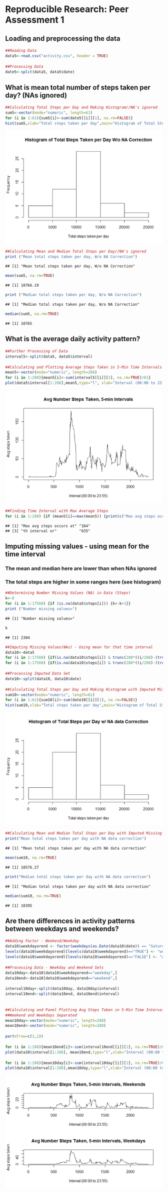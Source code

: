 # Reproducible Research: Peer Assessment 1

## Loading and preprocessing the data


```r
##Reading Data
data5<-read.csv("activity.csv", header = TRUE)

##Processing Data
date5<-split(data5, data5$date)
```
## What is mean total number of steps taken per day? (NAs ignored)



```r
##Calculating Total Steps per Day and Making Histogram//NA's ignored
sum5<-vector(mode="numeric", length=61)
for (i in 1:61){sum5[i]<-sum(date5[[i]][1], na.rm=FALSE)}
hist(sum5,xlab="Total steps taken per day",main="Histogram of Total Steps Taken per Day W/o NA Correction")
```

![](PA1_template_files/figure-html/unnamed-chunk-2-1.png) 

```r
##Calculating Mean and Median Total Steps per Day//NA's ignored
print ("Mean total steps taken per day, W/o NA Correction")
```

```
## [1] "Mean total steps taken per day, W/o NA Correction"
```

```r
mean(sum5, na.rm=TRUE)
```

```
## [1] 10766.19
```

```r
print ("Median total steps taken per day, W/o NA Correction")
```

```
## [1] "Median total steps taken per day, W/o NA Correction"
```

```r
median(sum5, na.rm=TRUE)
```

```
## [1] 10765
```

## What is the average daily activity pattern?


```r
##Further Processing of Data
interval5<-split(data5, data5$interval)

##Calculating and Plotting Average Steps Taken in 5-Min Time Intervals Across All Days
mean5<-vector(mode="numeric", length=288)
for (i in 1:288){mean5[i]<-sum(interval5[[i]][1], na.rm=TRUE)/61}
plot(data5$interval[1:288],mean5,type="l", xlab="Interval (00:00 to 23:55)", ylab="Avg steps taken", main="Avg Number Steps Taken, 5-min Intervals")
```

![](PA1_template_files/figure-html/unnamed-chunk-3-1.png) 

```r
##Finding Time Interval with Max Average Steps
for (i in 1:288) {if (mean5[i]==max(mean5)) {print(c("Max avg steps occurs at",i, "th interval or", data5$interval[i]))}} 
```

```
## [1] "Max avg steps occurs at" "104"                    
## [3] "th interval or"          "835"
```
## Imputing missing values - using mean for the time interval

### The mean and median here are lower than when NAs ignored
### The total steps are higher in some ranges here (see histogram)

```r
##Determining Number Missing Values (NA) in Data (Steps)
k<-0
for (i in 1:17568) {if (is.na(data5$steps[i])) {k<-k+1}}
print ("Number missing values=")
```

```
## [1] "Number missing values="
```

```r
k
```

```
## [1] 2304
```

```r
##Imputing Missing Values(NAs) - Using mean for that time interval
data10<-data5
for (i in 1:17568) {if(is.na(data10$steps[i]) & trunc(288*((i/288)-(trunc(i/288))))==0) data10$steps[i]<-mean5[288]}
for (i in 1:17568) {if(is.na(data10$steps[i]) & trunc(288*((i/288)-(trunc(i/288))))!=0) data10$steps[i]<-mean5[trunc(288*((i/288)-(trunc(i/288))))]}

##Processing Imputed Data Set
date10<-split(data10, data10$date)

##Calculating Total Steps per Day and Making Histogram with Imputed Missing Values
sum10<-vector(mode="numeric", length=61)
for (i in 1:61){sum10[i]<-sum(date10[[i]][1], na.rm=FALSE)}
hist(sum10,xlab="Total steps taken per day",main="Histogram of Total Steps per Day w/ NA data Correction")
```

![](PA1_template_files/figure-html/unnamed-chunk-4-1.png) 

```r
##Calculating Mean and Median Total Steps per Day with Imputed Missing Values
print("Mean total steps taken per day with NA data correction")
```

```
## [1] "Mean total steps taken per day with NA data correction"
```

```r
mean(sum10, na.rm=TRUE)
```

```
## [1] 10576.27
```

```r
print("Median total steps taken per day with NA data correction")
```

```
## [1] "Median total steps taken per day with NA data correction"
```

```r
median(sum10, na.rm=TRUE)
```

```
## [1] 10395
```

## Are there differences in activity patterns between weekdays and weekends?


```r
##Adding Factor - Weekend/Weekday
data10$weekdayorend <- factor(weekdays(as.Date(data10$date)) == "Saturday" | weekdays(as.Date(data10$date)) == "Sunday")
levels(data10$weekdayorend)[levels(data10$weekdayorend)=="TRUE"] <- "weekend"
levels(data10$weekdayorend)[levels(data10$weekdayorend)=="FALSE"] <- "weekday"

##Processing Data - Weekday and Weekend Sets
data10day<-data10[data10$weekdayorend=="weekday",]
data10end<-data10[data10$weekdayorend=="weekend",]

interval10day<-split(data10day, data10day$interval)
interval10end<-split(data10end, data10end$interval)


##Calculating and Panel Plotting Avg Steps Taken in 5-Min Time Intervals
##Weekend and Weekdays Separated
mean10day<-vector(mode="numeric", length=288)
mean10end<-vector(mode="numeric", length=288)

par(mfrow=c(2,1))

for (i in 1:288){mean10end[i]<-sum(interval10end[[i]][1], na.rm=TRUE)/61}
plot(data10$interval[1:288], mean10end,type="l",xlab="Interval (00:00 to 23:55)",ylab="Avg steps taken", main="Avg Number Steps Taken, 5-min Intervals, Weekends")

for (i in 1:288){mean10day[i]<-sum(interval10day[[i]][1], na.rm=TRUE)/61}
plot(data10$interval[1:288],mean10day,type="l",xlab="Interval (00:00 to 23:55)",ylab="Avg steps taken", main="Avg Number Steps Taken, 5-min Intervals, Weekdays")
```

![](PA1_template_files/figure-html/unnamed-chunk-5-1.png) 


